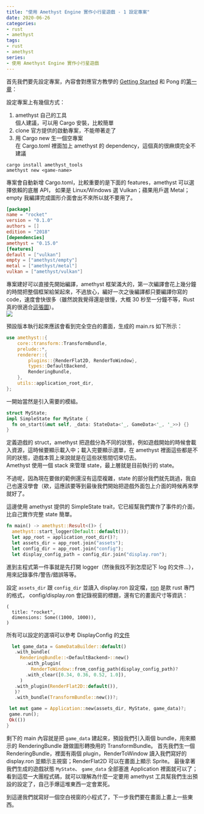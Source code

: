 ```yaml
---
title: "使用 Amethyst Engine 實作小行星遊戲 - 1 設定專案"
date: 2020-06-26
categories:
- rust
- amethyst
tags:
- rust
- amethyst
series:
- 使用 Amethyst Engine 實作小行星遊戲
---
```


首先我們要先設定專案，內容會對應官方教學的 [Getting Started](https://book.amethyst.rs/stable/getting-started.html) 和 Pong 的[第一章](https://book.amethyst.rs/stable/pong-tutorial/pong-tutorial-01.html)：  
<!--more-->

設定專案上有幾個方式：

1. amethyst 自己的工具  
個人建議，可以用 Cargo 安裝，比較簡單
2. clone 官方提供的啟動專案，不能帶著走了  
3. 用 Cargo new 生一個空專案  
在 Cargo.toml 裡面加上 amethyst 的 dependency，這個真的很麻煩完全不建議
```shell
cargo install amethyst_tools
amethyst new <game-name>
```

專案會自動新增 Cargo.toml，比較重要的是下面的 features，amethyst 可以選擇依賴的底層 API，
如果是 Linux/Windows 選 Vulkan；蘋果用戶選 Metal；empty 我編譯完成圖形介面會出不來所以就不要用了。  

```toml
[package]
name = "rocket"
version = "0.1.0"
authors = []
edition = "2018"
[dependencies]
amethyst = "0.15.0"
[features]
default = ["vulkan"]
empty = ["amethyst/empty"]
metal = ["amethyst/metal"]
vulkan = ["amethyst/vulkan"]
```

專案建好可以直接先開始編譯，amethyst 框架滿大的，第一次編譯會花上幾分鐘的時間把整個框架給架起來，不過放心，編好一次之後編譯都只要編譯你寫的 code，速度會快很多（雖然說我覺得還是很慢，大概 30 秒至一分鐘不等，Rust 真的很適合[這張圖](https://xkcd.com/303/)）。  
[![](https://imgs.xkcd.com/comics/compiling.png)](https://imgs.xkcd.com/comics/compiling.png)  

預設版本執行起來應該會看到完全空白的畫面，生成的 main.rs 如下所示：  
```rust
use amethyst::{
    core::transform::TransformBundle,
    prelude::*,
    renderer::{
        plugins::{RenderFlat2D, RenderToWindow},
        types::DefaultBackend,
        RenderingBundle,
    },
    utils::application_root_dir,
};
```

一開始當然是引入需要的模組。  
```rust
struct MyState;
impl SimpleState for MyState {
  fn on_start(&mut self, _data: StateData<'_, GameData<'_, '_>>) {}
}
```
定義遊戲的 struct，amethyst 把遊戲分為不同的狀態，例如遊戲開始的時候會載入資源，這時候要顯示載入中；載入完要顯示選單，在 amethyst 裡面這些都是不同的狀態，遊戲本質上來說就是在這些狀態間切來切去。  
Amethyst 使用一個 stack 來管理 state，最上層就是目前執行的 state。  

不過呢，因為現在要做的範例還沒有這麼複雜，state 的部分我們就先跳過，我自己也還沒學會（欸，這應該要等到最後我們開始把遊戲外面包上介面的時候再來學就好了。  

這邊使用 amethyst 提供的 SimpleState trait，它已經幫我們實作了事件的介面，比自己實作完整 state 簡單。  
```rust
fn main() -> amethyst::Result<()> {
  amethyst::start_logger(Default::default());
  let app_root = application_root_dir()?;
  let assets_dir = app_root.join("assets");
  let config_dir = app_root.join("config");
  let display_config_path = config_dir.join("display.ron");
```
進到主程式第一件事就是先打開 logger（然後我找不到怎麼記下 log 的文件…），用來記錄事件/警告/錯誤等等。  

設定 `assets_dir` 跟 `config_dir` 並讀入 display.ron 設定檔，[ron](https://github.com/ron-rs/ron) 是款 rust 專門的格式， config/display.ron 會記錄視窗的標題，還有它的畫面尺寸等資訊：  
```ron
(
  title: "rocket",
  dimensions: Some((1000, 1000)),
)
```
 所有可以設定的選項可以參考 DisplayConfig 的[文件](https://docs-src.amethyst.rs/stable/amethyst_window/struct.DisplayConfig.html)  
 ```rust
   let game_data = GameDataBuilder::default()
    .with_bundle(
      RenderingBundle::<DefaultBackend>::new()
        .with_plugin(
          RenderToWindow::from_config_path(display_config_path)?
        .with_clear([0.34, 0.36, 0.52, 1.0]),
      )
    .with_plugin(RenderFlat2D::default()),
    )?
    .with_bundle(TransformBundle::new())?;

  let mut game = Application::new(assets_dir, MyState, game_data)?;
  game.run();
  Ok(())
}
```

剩下的 main 內容就是把 `game_data` 建起來，預設我們引入兩個 bundle，用來顯示的 RenderingBundle 跟做圖形轉換用的 TransformBundle。
首先我們生一個 RenderingBundle，裡面有兩個 plugin，RenderToWindow 讀入我們寫好的 display.ron 並顯示主視窗；RenderFlat2D 可以在畫面上顯示 Sprite。
最後拿著我們生成的遊戲狀態 `MyState`、 `game_data` 全部塞進 Application 裡面就可以了；看到這麼一大團程式碼，就可以理解為什麼一定要用 amethyst 工具幫我們生出預設的設定了，自己手爆這堆東西一定會累死。

到這邊我們就寫好一個空白視窗的小程式了，下一步我們要在畫面上畫上一些東西。
